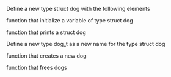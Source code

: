 Define a new type struct dog with the following elements

function that initialize a variable of type struct dog

function that prints a struct dog

Define a new type dog_t as a new name for the type struct dog

function that creates a new dog

function that frees dogs

